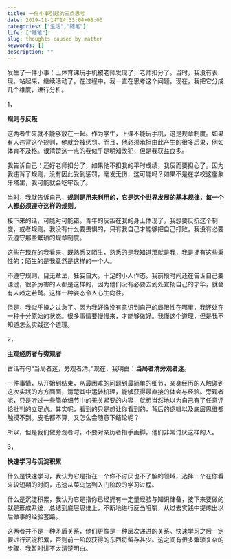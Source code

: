 ```yaml
---
title: 一件小事引起的三点思考
date: 2019-11-14T14:33:04+08:00
categories: ["生活","随笔"]
life: ["随笔"]
slug: thoughts caused by matter
keywords: []
description: ""
---
```


发生了一件小事：上体育课玩手机被老师发现了，老师扣分了。当时，我没有表现。站起来，继续活动了。在过程中，我一直在思考这个问题。现在，我把它分成几个维度，进行分析。

1，

**规则与反叛**

这两者生来就不能够放在一起。作为学生，上课不能玩手机，这是规章制度。如果有人违背这个规则，他就会被惩罚。而且，他必须承担由此产生的很多后果，例如体育不及格。很清楚这一点的我似乎是明知故犯，但是我获益良多。

我告诉自己：还好老师扣分了，如果他不扣我的平时成绩，我反而要担心了。因为我违背了规则，没有因此受到惩罚，毫发无伤，这可能吗？如果不是在学校这座象牙塔里，我可能就会吃牢饭了。

当时，我就告诉自己，**规则是用来利用的，它是这个世界发展的基本规律，每一个人都必须遵守这样的规则。**

接下来的话，可能对可能错。青年的反叛在我的身上体现了，我想要反抗这个制度，或者规则。我没有什么要畏惧的，只有我自己才能够把自己打败，我没有必要去遵守那些繁琐的规章制度。

这些在现在的我看来，既熟悉又陌生，熟悉的是我知道那就是我，我是拥有这些秉性的；陌生的是我竟然是这样的一个人。

不遵守规则，目无章法，狂妄自大。十足的小人作态。我前段时间还在告诉自己要谦逊，很多厉害的人都是这样的，因为他们没有必要去到处宣扬自己的才华，就会有人趋之若鹜。这样一种姿态令人心生向往。

但是，我似乎操之过急了。因为我好像没有意识到自己的局限性在哪里，我还处在一种十分原始的状态。很多事情要慢慢来，才能够做好。我懂这个道理，但是我不知道怎么实践这个道理。 

2，

**主观经历者与旁观者**

古话有句“当局者迷，旁观者清。”现在，我明白：**当局者清旁观者迷**。

一件事情，从开始到结束，从最困难的问题到最简单的细节，亲身经历的人触碰到这次实践的方方面面，清楚其中运转机理，能够获得最直接的体会与经验。旁观者呢，只是听过一些简单细节中的无关紧要的内容，就想当然地以为自己有了任意评论批判的立足点。其实呢，看到的只是想让你看到的，背后的逻辑以及底层思维都触摸不到。皮毛都不算，又怎么会随意下结论呢？

所以，但是我们做旁观者时，不要对亲历者指手画脚，他们非常讨厌这样的人。 

3，

**快速学习与沉淀积累**

什么是快速学习，我认为它是指在一个你不讨厌也不了解的领域，选择一个在你看来较短期的时间，迅速从菜鸟达到入门阶段的学习过程。

什么是沉淀积累，我认为它是指你已经拥有一定量经验与知识储备，接下来要做的就是形成系统，总结到底层思维上，不断地进行反刍咀嚼，从过去实践中提炼出以后做事的经验套路。

这两者并不是一种矛盾关系，他们更像是一种层次递进的关系。快速学习之后一定要进行沉淀积累，否则前一阶段获得的东西将留存甚少。这之间有很多繁琐复杂的步骤，我暂时讲不太清楚明白。